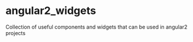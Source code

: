 # angular2_widgets
Collection of useful components and widgets that can be used in angular2 projects
